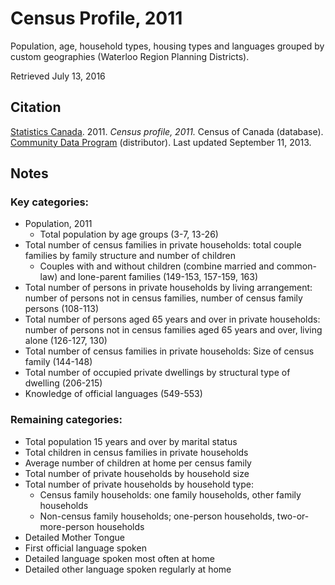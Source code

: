 # Census Profile, 2011

Population, age, household types, housing types and languages grouped by custom geographies (Waterloo Region Planning Districts).

Retrieved July 13, 2016

## Citation

[Statistics Canada](http://www.statcan.gc.ca/). 2011.
*Census profile, 2011.*
Census of Canada (database).
[Community Data Program](http://communitydata.ca/) (distributor).
Last updated September 11, 2013.

## Notes

### Key categories: 
* Population, 2011 
    * Total population by age groups (3-7, 13-26)
* Total number of census families in private households: total couple families by family structure and number of children
    * Couples with and without children (combine married and common-law) and lone-parent families (149-153, 157-159, 163)
* Total number of persons in private households by living arrangement: number of persons not in census families, number of census family persons (108-113)
* Total number of persons aged 65 years and over in private households: number of persons not in census families aged 65 years and over, living alone (126-127, 130)
* Total number of census families in private households: Size of census family (144-148)
* Total number of occupied private dwellings by structural type of dwelling (206-215)
* Knowledge of official languages (549-553)

### Remaining categories:
* Total population 15 years and over by marital status
* Total children in census families in private households
* Average number of children at home per census family
* Total number of private households by household size
* Total number of private households by household type: 
    * Census family households: one family households, other family households 
    * Non-census family households; one-person households, two-or-more-person households
* Detailed Mother Tongue
* First official language spoken
* Detailed language spoken most often at home 
* Detailed other language spoken regularly at home
